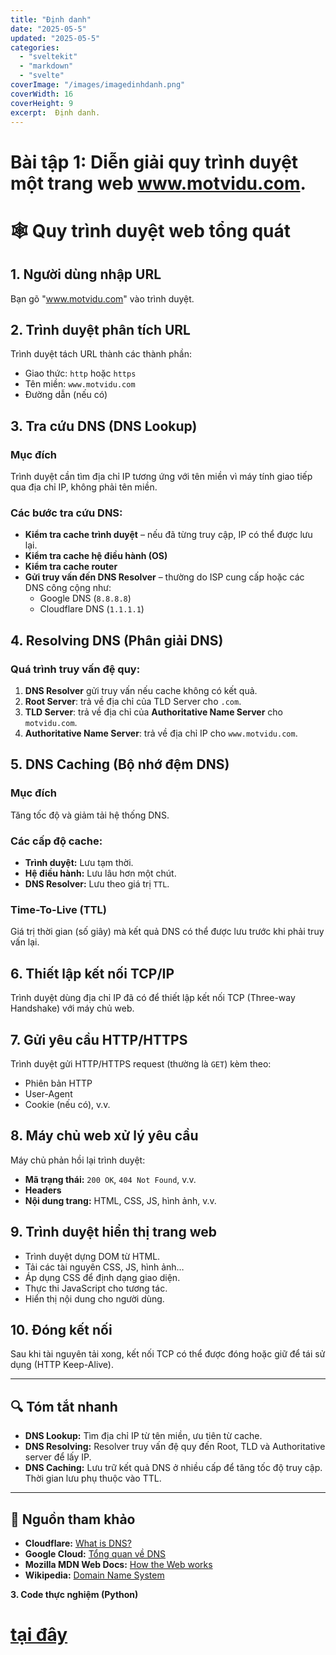 ```yaml
---
title: "Định danh"
date: "2025-05-5"
updated: "2025-05-5"
categories:
  - "sveltekit"
  - "markdown"
  - "svelte"
coverImage: "/images/imagedinhdanh.png"
coverWidth: 16
coverHeight: 9
excerpt:  Định danh.
---
```



# Bài tập 1: Diễn giải quy trình duyệt một trang web www.motvidu.com.

# 🕸️ Quy trình duyệt web tổng quát

## 1. Người dùng nhập URL
Bạn gõ "www.motvidu.com" vào trình duyệt.

## 2. Trình duyệt phân tích URL
Trình duyệt tách URL thành các thành phần:
- Giao thức: `http` hoặc `https`
- Tên miền: `www.motvidu.com`
- Đường dẫn (nếu có)

## 3. Tra cứu DNS (DNS Lookup)

### Mục đích
Trình duyệt cần tìm địa chỉ IP tương ứng với tên miền vì máy tính giao tiếp qua địa chỉ IP, không phải tên miền.

### Các bước tra cứu DNS:
- **Kiểm tra cache trình duyệt** – nếu đã từng truy cập, IP có thể được lưu lại.
- **Kiểm tra cache hệ điều hành (OS)**
- **Kiểm tra cache router**
- **Gửi truy vấn đến DNS Resolver** – thường do ISP cung cấp hoặc các DNS công cộng như:
  - Google DNS (`8.8.8.8`)
  - Cloudflare DNS (`1.1.1.1`)

## 4. Resolving DNS (Phân giải DNS)

### Quá trình truy vấn đệ quy:
1. **DNS Resolver** gửi truy vấn nếu cache không có kết quả.
2. **Root Server**: trả về địa chỉ của TLD Server cho `.com`.
3. **TLD Server**: trả về địa chỉ của **Authoritative Name Server** cho `motvidu.com`.
4. **Authoritative Name Server**: trả về địa chỉ IP cho `www.motvidu.com`.

## 5. DNS Caching (Bộ nhớ đệm DNS)

### Mục đích
Tăng tốc độ và giảm tải hệ thống DNS.

### Các cấp độ cache:
- **Trình duyệt:** Lưu tạm thời.
- **Hệ điều hành:** Lưu lâu hơn một chút.
- **DNS Resolver:** Lưu theo giá trị `TTL`.

### Time-To-Live (TTL)
Giá trị thời gian (số giây) mà kết quả DNS có thể được lưu trước khi phải truy vấn lại.

## 6. Thiết lập kết nối TCP/IP
Trình duyệt dùng địa chỉ IP đã có để thiết lập kết nối TCP (Three-way Handshake) với máy chủ web.

## 7. Gửi yêu cầu HTTP/HTTPS
Trình duyệt gửi HTTP/HTTPS request (thường là `GET`) kèm theo:
- Phiên bản HTTP
- User-Agent
- Cookie (nếu có), v.v.

## 8. Máy chủ web xử lý yêu cầu
Máy chủ phản hồi lại trình duyệt:
- **Mã trạng thái:** `200 OK`, `404 Not Found`, v.v.
- **Headers**
- **Nội dung trang:** HTML, CSS, JS, hình ảnh, v.v.

## 9. Trình duyệt hiển thị trang web
- Trình duyệt dựng DOM từ HTML.
- Tải các tài nguyên CSS, JS, hình ảnh…
- Áp dụng CSS để định dạng giao diện.
- Thực thi JavaScript cho tương tác.
- Hiển thị nội dung cho người dùng.

## 10. Đóng kết nối
Sau khi tài nguyên tải xong, kết nối TCP có thể được đóng hoặc giữ để tái sử dụng (HTTP Keep-Alive).

---

## 🔍 Tóm tắt nhanh

- **DNS Lookup:** Tìm địa chỉ IP từ tên miền, ưu tiên từ cache.
- **DNS Resolving:** Resolver truy vấn đệ quy đến Root, TLD và Authoritative server để lấy IP.
- **DNS Caching:** Lưu trữ kết quả DNS ở nhiều cấp để tăng tốc độ truy cập. Thời gian lưu phụ thuộc vào TTL.

---

## 🔗 Nguồn tham khảo

- **Cloudflare:** [What is DNS?](https://www.cloudflare.com/learning/dns/what-is-dns/)
- **Google Cloud:** [Tổng quan về DNS](https://cloud.google.com/dns/docs/overview?hl=vi)
- **Mozilla MDN Web Docs:** [How the Web works](https://developer.mozilla.org/en-US/docs/Learn/Common_questions/Web_mechanics/How_the_Web_works)
- **Wikipedia:** [Domain Name System](https://en.wikipedia.org/wiki/Domain_Name_System)


**3. Code thực nghiệm (Python)**

# [tại đây](https://github.com/namnguyenit/Smart_Park)
